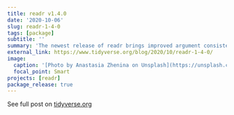 ```yaml
---
title: readr v1.4.0
date: '2020-10-06'
slug: readr-1-4-0
tags: [package]
subtitle: ''
summary: 'The newest release of readr brings improved argument consistency, better messages and more flexible output options.'
external_link: https://www.tidyverse.org/blog/2020/10/readr-1-4-0/
image:
  caption: '[Photo by Anastasia Zhenina on Unsplash](https://unsplash.com/photos/XOW1WqrWNKg)'
  focal_point: Smart
projects: [readr]
package_release: true
---
```


See full post on [tidyverse.org](https://www.tidyverse.org/blog/2020/10/readr-1-4-0/)
